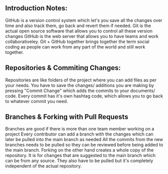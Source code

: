 ## Introduction Notes:

GitHub is a version control system which let's you save all the changes over time and also track them, go back and revert them if needed.
Git is the actual open source software that allows you to control all these version changes
GitHub is the web server that allows you to have teams and work collaborativeley.
Git + GitHub together brings together the term social coding as people can work from any part of the world and still work together.

## Repositories & Commiting Changes:
Repositories are like folders of the project where you can add files as per your needs.
You have to save the changes/ additions you are making by pressing "Commit Change" which adds the commits to your documents/ code.
Every commit has it's own hashtag code, which allows you to go back to whatever commit you need.

## Branches & Forking with Pull Requests
Branches are good if there is more than one team member working on a project
Every contributor can add a branch with the changes which can later be pulled into the main branch as needed
All the commits from the new branches needs to be pulled so they can be reviewed before being added to the main branch.
Forking on the other hand creates a whole copy of the repository.
It is for changes that are suggested to the main branch which can be from any source.
They also have to be pulled but it's completely independent of the actual repository.
